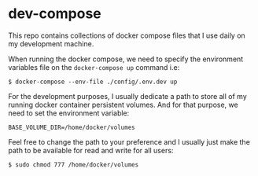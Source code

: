# dev-compose
This repo contains collections of docker compose files that I use daily on my development machine.

When running the docker compose, we need to specify the environment variables file on the `docker-compose up` command i.e:

```
$ docker-compose --env-file ./config/.env.dev up 
```

For the development purposes, I usually dedicate a path to store all of my running docker container persistent volumes. And for that purpose, we need to set the environment variable:

```
BASE_VOLUME_DIR=/home/docker/volumes
```

Feel free to change the path to your preference and I usually just make the path to be available for read and write for all users:

```
$ sudo chmod 777 /home/docker/volumes
```